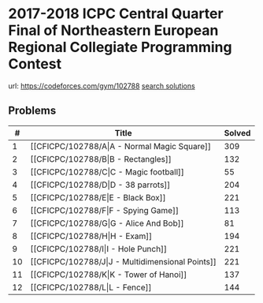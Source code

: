 # 2017-2018 ICPC Central Quarter Final of Northeastern European Regional Collegiate Programming Contest

url: https://codeforces.com/gym/102788
[search solutions](https://www.google.com/search?q=Solution+OR+題解+2017-2018+ICPC+Central+Quarter+Final+of+Northeastern+European+Regional+Collegiate+Programming+Contest)

## Problems

| # | Title | Solved |
| --- | --- | --- |
|1|[[CFICPC/102788/A\|A - Normal Magic Square]]|309|
|2|[[CFICPC/102788/B\|B - Rectangles]]|132|
|3|[[CFICPC/102788/C\|C - Magic football]]|55|
|4|[[CFICPC/102788/D\|D - 38 parrots]]|204|
|5|[[CFICPC/102788/E\|E - Black Box]]|221|
|6|[[CFICPC/102788/F\|F - Spying Game]]|113|
|7|[[CFICPC/102788/G\|G - Alice And Bob]]|81|
|8|[[CFICPC/102788/H\|H - Exam]]|194|
|9|[[CFICPC/102788/I\|I - Hole Punch]]|221|
|10|[[CFICPC/102788/J\|J - Multidimensional Points]]|221|
|11|[[CFICPC/102788/K\|K - Tower of Hanoi]]|137|
|12|[[CFICPC/102788/L\|L - Fence]]|144|
